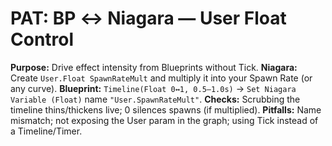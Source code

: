 # PAT: BP ↔ Niagara — User Float Control
**Purpose:** Drive effect intensity from Blueprints without Tick.
**Niagara:** Create `User.Float SpawnRateMult` and multiply it into your Spawn Rate (or any curve).
**Blueprint:** `Timeline(Float 0↔1, 0.5–1.0s)` → `Set Niagara Variable (Float)` name `"User.SpawnRateMult"`.
**Checks:** Scrubbing the timeline thins/thickens live; 0 silences spawns (if multiplied).
**Pitfalls:** Name mismatch; not exposing the User param in the graph; using Tick instead of a Timeline/Timer.
